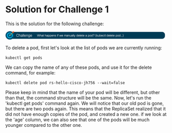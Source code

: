 # Solution for Challenge 1

This is the solution for the following challenge:

![Challenge 1](../../img/challenge1.png?raw=true "Challenge 1")

To delete a pod, first let's look at the list of pods we are currently running:

```
kubectl get pods
```

We can copy the name of any of these pods, and use it for the delete command, for example:

```
kubectl delete pod rs-hello-cisco-jh756 --wait=false
```

Please keep in mind that the name of your pod will be different, but other than that, the command structure will be the same. Now, let's run the 'kubectl get pods' command again. We will notice that our old pod is gone, but there are two pods again. This means that the ReplicaSet realized that it did not have enough copies of the pod, and created a new one. if we look at the 'age' column, we can also see that one of the pods will be much younger compared to the other one.
